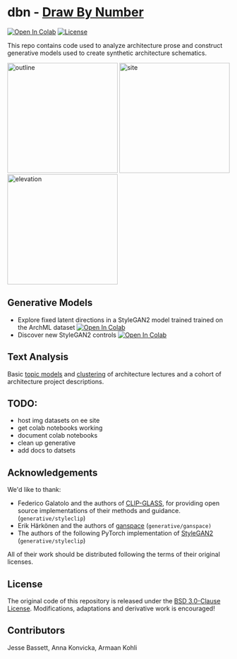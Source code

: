 # dbn - [Draw By Number](https://jessebassett.net/Thesis.html)

[![Open In Colab](https://colab.research.google.com/assets/colab-badge.svg)](https://colab.research.google.com/github/armaank/dbn/blob/main/dbn/Explore.ipynb)
[![License](https://img.shields.io/badge/License-BSD_3--Clause-blue.svg)](https://opensource.org/licenses/BSD-3-Clause)


This repo contains code used to analyze architecture prose and construct generative models used to create synthetic architecture schematics.

<img src="https://github.com/armaank/dbn/blob/main/img/outline.gif" alt="outline" width="250"> <img src="https://github.com/armaank/dbn/blob/main/img/site.gif" alt="site" width="250"> <img src="https://github.com/armaank/dbn/blob/main/img/elevation.gif" alt="elevation" width="250">


## Generative Models
* Explore fixed latent directions in a StyleGAN2 model trained trained on the ArchML dataset [![Open In Colab](https://colab.research.google.com/assets/colab-badge.svg)](https://colab.research.google.com/github/armaank/dbn/blob/main/dbn/Explore.ipynb)
* Discover new StyleGAN2 controls [![Open In Colab](https://colab.research.google.com/assets/colab-badge.svg)](https://colab.research.google.com/github/armaank/dbn/blob/main/dbn/RepresentationSpace.ipynb)

## Text Analysis 

Basic [topic models](https://colab.research.google.com/github/armaank/dbn/blob/main/text-analysis/topicmodel.ipynb) and [clustering](https://colab.research.google.com/github/armaank/dbn/blob/main/text-analysis/umap.ipynb) of architecture lectures and a cohort of architecture project descriptions. 

## TODO:
* host img datasets on ee site 
* get colab notebooks working
* document colab notebooks
* clean up generative
* add docs to datsets

## Acknowledgements
We'd like to thank:

* Federico Galatolo and the authors of [CLIP-GLASS](https://github.com/galatolofederico/clip-glass),
for providing open source implementations of their methods and guidance. (`generative/styleclip`) 
* Erik Härkönen and the authors of [ganspace](https://github.com/harskish/ganspace) (`generative/ganspace)`
* The authors of the following PyTorch implementation of [StyleGAN2](https://github.com/adriansahlman/stylegan2_pytorch) (`generative/styleclip`)

All of their work should be distributed following the terms of their original licenses. 

## License

The original code of this repository is  released under the [BSD 3.0-Clause License](https://github.com/armaank/dbn/blob/main/LICENSE). Modifications, adaptations and derivative work is encouraged! 


## Contributors

Jesse Bassett, Anna Konvicka, Armaan Kohli 

